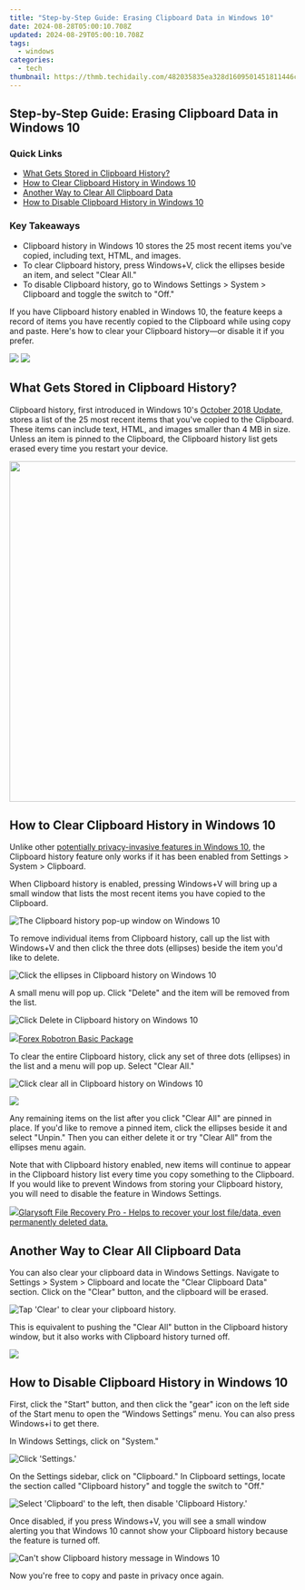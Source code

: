 ```yaml
---
title: "Step-by-Step Guide: Erasing Clipboard Data in Windows 10"
date: 2024-08-28T05:00:10.708Z
updated: 2024-08-29T05:00:10.708Z
tags:
  - windows
categories:
  - tech
thumbnail: https://thmb.techidaily.com/482035835ea328d1609501451811446cad884a7a61227ca3ca092b735291d94d.jpg
---
```


## Step-by-Step Guide: Erasing Clipboard Data in Windows 10

### Quick Links

* [What Gets Stored in Clipboard History?](https://pokemon-go-android.techidaily.com/detailed-guide-of-ispoofer-for-pogo-installation-on-realme-c67-5g-drfone-by-drfone-virtual-android/)
* [How to Clear Clipboard History in Windows 10](https://hardware-updates.techidaily.com/update-or-install-targus-usb-graphics-drivers-compatible-with-windows-1087/)
* [Another Way to Clear All Clipboard Data](https://extra-skills.techidaily.com/2024-approved-navigating-through-gopro-models-and-specifications/)
* [How to Disable Clipboard History in Windows 10](https://android-frp.techidaily.com/top-5-meizu-bypass-frp-tools-for-pc-that-actually-work-by-drfone-android/)

### Key Takeaways

* Clipboard history in Windows 10 stores the 25 most recent items you've copied, including text, HTML, and images.
* To clear Clipboard history, press Windows+V, click the ellipses beside an item, and select "Clear All."
* To disable Clipboard history, go to Windows Settings > System > Clipboard and toggle the switch to "Off."

 If you have Clipboard history enabled in Windows 10, the feature keeps a record of items you have recently copied to the Clipboard while using copy and paste. Here's how to clear your Clipboard history—or disable it if you prefer.

<!-- affiliate ads begin -->
<a href="https://shop.manycam.com/order/checkout.php?PRODS=17727588&QTY=1&AFFILIATE=108875&CART=1"><img src="https://secure.avangate.com/images/merchant/8230bea7d54bcdf99cdfe85cb07313d5/mcaffbanner600x500.png" border="0"></a>
<a href="https://shop.manycam.com/order/checkout.php?PRODS=17727588&QTY=1&AFFILIATE=108875&CART=1"><img src="https://secure.avangate.com/images/merchant/8230bea7d54bcdf99cdfe85cb07313d5/Affiliates_300x250px_valentinesday.png" border="0"></a>
<!-- affiliate ads end -->
##  What Gets Stored in Clipboard History?

 Clipboard history, first introduced in Windows 10's [October 2018 Update](https://facebook-record-videos.techidaily.com/new-in-2024-essential-youtube-video-editing-techniques/), stores a list of the 25 most recent items that you've copied to the Clipboard. These items can include text, HTML, and images smaller than 4 MB in size. Unless an item is pinned to the Clipboard, the Clipboard history list gets erased every time you restart your device.

<!-- affiliate ads begin -->
<a href="https://appsumo.8odi.net/c/5597632/2082541/7443" target="_top" id="2082541"><img src="//a.impactradius-go.com/display-ad/7443-2082541" border="0" alt="" width="1200" height="600"/></a><img height="0" width="0" src="https://appsumo.8odi.net/i/5597632/2082541/7443" style="position:absolute;visibility:hidden;" border="0" />
<!-- affiliate ads end -->
##  How to Clear Clipboard History in Windows 10

 Unlike other [potentially privacy-invasive features in Windows 10](https://video-capture.techidaily.com/updated-in-2024-the-ultimate-agri-game-guide-for-social-playtime-with-pals/), the Clipboard history feature only works if it has been enabled from Settings > System > Clipboard.

 When Clipboard history is enabled, pressing Windows+V will bring up a small window that lists the most recent items you have copied to the Clipboard.

![The Clipboard history pop-up window on Windows 10](https://static1.howtogeekimages.com/wordpress/wp-content/uploads/2020/05/clipboard_history_plain.png) 

 To remove individual items from Clipboard history, call up the list with Windows+V and then click the three dots (ellipses) beside the item you'd like to delete.

![Click the ellipses in Clipboard history on Windows 10](https://static1.howtogeekimages.com/wordpress/wp-content/uploads/2020/05/click_ellipses.png) 

 A small menu will pop up. Click "Delete" and the item will be removed from the list.

![Click Delete in Clipboard history on Windows 10](https://static1.howtogeekimages.com/wordpress/wp-content/uploads/2020/05/click_delete.png) 

<!-- affiliate ads begin -->
<a href="https://secure.2checkout.com/order/checkout.php?PRODS=4726960&QTY=1&AFFILIATE=108875&CART=1"><img src="https://secure.avangate.com/images/merchant/5f4f7141b65a730b4efb0e0d51f63e94/products/forexrobotronbox.gif" border="0">Forex Robotron Basic Package</a>
<!-- affiliate ads end -->
 To clear the entire Clipboard history, click any set of three dots (ellipses) in the list and a menu will pop up. Select "Clear All."

![Click clear all in Clipboard history on Windows 10](https://static1.howtogeekimages.com/wordpress/wp-content/uploads/2020/05/click_clear_all.png) 

<!-- affiliate ads begin -->
<a href="https://secure.2checkout.com/order/checkout.php?PRODS=37100474&QTY=1&AFFILIATE=108875&CART=1"><img src="https://awario.com/images/pages/index/img-platform-ui-1280@1x.avif" border="0"></a>
<!-- affiliate ads end -->
 Any remaining items on the list after you click "Clear All" are pinned in place. If you'd like to remove a pinned item, click the ellipses beside it and select "Unpin." Then you can either delete it or try "Clear All" from the ellipses menu again.

 Note that with Clipboard history enabled, new items will continue to appear in the Clipboard history list every time you copy something to the Clipboard. If you would like to prevent Windows from storing your Clipboard history, you will need to disable the feature in Windows Settings.

<!-- affiliate ads begin -->
<a href="https://order.glarysoft.com/order/checkout.php?PRODS=35408920&QTY=1&AFFILIATE=108875&CART=1"><img src="https://secure.avangate.com/images/merchant/6734fa703f6633ab896eecbdfad8953a/products/FR-200-1.png" border="0">Glarysoft File Recovery Pro - Helps to recover your lost file/data, even permanently deleted data. </a>
<!-- affiliate ads end -->
##  Another Way to Clear All Clipboard Data

 You can also clear your clipboard data in Windows Settings. Navigate to Settings > System > Clipboard and locate the "Clear Clipboard Data" section. Click on the "Clear" button, and the clipboard will be erased.

![Tap 'Clear' to clear your clipboard history.](https://static1.howtogeekimages.com/wordpress/wp-content/uploads/2024/02/clear-clipboard-data.png) 

 This is equivalent to pushing the "Clear All" button in the Clipboard history window, but it also works with Clipboard history turned off.

<!-- affiliate ads begin -->
<a href="https://store.nero.com/order/checkout.php?PRODS=42296985&QTY=1&AFFILIATE=108875&CART=1"><img src="https://secure.avangate.com/images/merchant/9cea886b9f44a3c2df1163730ab64994/products/copy_nero_burning_rom_cart.png" border="0">
</a>
<!-- affiliate ads end -->
##  How to Disable Clipboard History in Windows 10

 First, click the "Start" button, and then click the "gear" icon on the left side of the Start menu to open the “Windows Settings” menu. You can also press Windows+i to get there.

 In Windows Settings, click on "System."

![Click 'Settings.'](https://static1.howtogeekimages.com/wordpress/wp-content/uploads/2024/02/click-settings.png) 

 On the Settings sidebar, click on "Clipboard." In Clipboard settings, locate the section called "Clipboard history" and toggle the switch to "Off."

![Select 'Clipboard' to the left, then disable 'Clipboard History.'](https://static1.howtogeekimages.com/wordpress/wp-content/uploads/2024/02/clipboard.png) 

 Once disabled, if you press Windows+V, you will see a small window alerting you that Windows 10 cannot show your Clipboard history because the feature is turned off.

![Can't show Clipboard history message in Windows 10](https://static1.howtogeekimages.com/wordpress/wp-content/uploads/2020/05/cant_show_history.png) 

 Now you're free to copy and paste in privacy once again.

<ins class="adsbygoogle"
     style="display:block"
     data-ad-format="autorelaxed"
     data-ad-client="ca-pub-7571918770474297"
     data-ad-slot="1223367746"></ins>



<ins class="adsbygoogle"
     style="display:block"
     data-ad-client="ca-pub-7571918770474297"
     data-ad-slot="8358498916"
     data-ad-format="auto"
     data-full-width-responsive="true"></ins>



